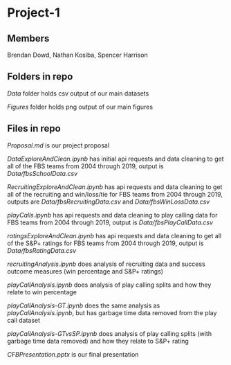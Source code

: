 # Project-1

## Members
Brendan Dowd,
Nathan Kosiba,
Spencer Harrison

## Folders in repo

*Data* folder holds csv output of our main datasets

*Figures* folder holds png output of our main figures

## Files in repo

*Proposal.md* is our project proposal

*DataExploreAndClean.ipynb* has initial api requests and data cleaning to get all of the FBS teams from 2004 through 2019, output is *Data/fbsSchoolData.csv*

*RecruitingExploreAndClean.ipynb* has api requests and data cleaning to get all of the recruiting and win/loss/tie for FBS teams from 2004 through 2019, outputs are *Data/fbsRecruitingData.csv* and *Data/fbsWinLossData.csv*

*playCalls.ipynb* has api requests and data cleaning to play calling data for FBS teams from 2004 through 2019, output is *Data/fbsPlayCallData.csv*

*ratingsExploreAndClean.ipynb* has api requests and data cleaning to get all of the S&P+ ratings for FBS teams from 2004 through 2019, output is *Data/fbsRatingData.csv*

*recruitingAnalysis.ipynb* does analysis of recruiting data and success outcome measures (win percentage and S&P+ ratings)

*playCallAnalysis.ipynb* does analysis of play calling splits and how they relate to win percentage

*playCallAnalysis-GT.ipynb* does the same analysis as *playCallAnalysis.ipynb*, but has garbage time data removed from the play call dataset

*playCallAnalysis-GTvsSP.ipynb* does analysis of play calling splits (with garbage time data removed) and how they relate to S&P+ rating

*CFBPresentation.pptx* is our final presentation
